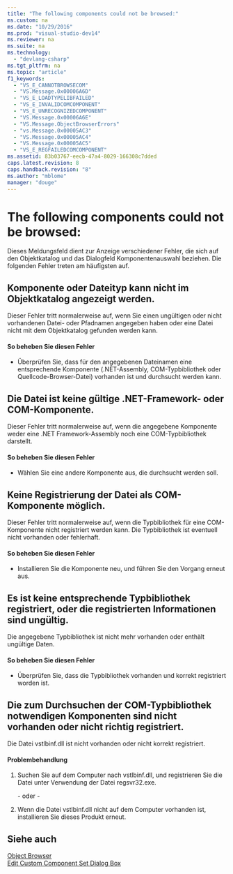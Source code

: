 ```yaml
---
title: "The following components could not be browsed:"
ms.custom: na
ms.date: "10/29/2016"
ms.prod: "visual-studio-dev14"
ms.reviewer: na
ms.suite: na
ms.technology: 
  - "devlang-csharp"
ms.tgt_pltfrm: na
ms.topic: "article"
f1_keywords: 
  - "VS_E_CANNOTBROWSECOM"
  - "VS.Message.0x00006A6D"
  - "VS_E_LOADTYPELIBFAILED"
  - "VS_E_INVALIDCOMCOMPONENT"
  - "VS_E_UNRECOGNIZEDCOMPONENT"
  - "VS.Message.0x00006A6E"
  - "VS.Message.ObjectBrowserErrors"
  - "vs.Message.0x00005AC3"
  - "VS.Message.0x00005AC4"
  - "VS.Message.0x00005AC5"
  - "VS_E_REGFAILEDCOMCOMPONENT"
ms.assetid: 83b03767-eecb-47a4-8029-166308c7dded
caps.latest.revision: 8
caps.handback.revision: "8"
ms.author: "mblome"
manager: "douge"
---
```

# The following components could not be browsed:
Dieses Meldungsfeld dient zur Anzeige verschiedener Fehler, die sich auf den Objektkatalog und das Dialogfeld Komponentenauswahl beziehen.  Die folgenden Fehler treten am häufigsten auf.  
  
## Komponente oder Dateityp kann nicht im Objektkatalog angezeigt werden.  
 Dieser Fehler tritt normalerweise auf, wenn Sie einen ungültigen oder nicht vorhandenen Datei\- oder Pfadnamen angegeben haben oder eine Datei nicht mit dem Objektkatalog gefunden werden kann.  
  
#### So beheben Sie diesen Fehler  
  
-   Überprüfen Sie, dass für den angegebenen Dateinamen eine entsprechende Komponente \(.NET\-Assembly, COM\-Typbibliothek oder Quellcode\-Browser\-Datei\) vorhanden ist und durchsucht werden kann.  
  
## Die Datei ist keine gültige .NET\-Framework\- oder COM\-Komponente.  
 Dieser Fehler tritt normalerweise auf, wenn die angegebene Komponente weder eine .NET Framework\-Assembly noch eine COM\-Typbibliothek darstellt.  
  
#### So beheben Sie diesen Fehler  
  
-   Wählen Sie eine andere Komponente aus, die durchsucht werden soll.  
  
## Keine Registrierung der Datei als COM\-Komponente möglich.  
 Dieser Fehler tritt normalerweise auf, wenn die Typbibliothek für eine COM\-Komponente nicht registriert werden kann.  Die Typbibliothek ist eventuell nicht vorhanden oder fehlerhaft.  
  
#### So beheben Sie diesen Fehler  
  
-   Installieren Sie die Komponente neu, und führen Sie den Vorgang erneut aus.  
  
## Es ist keine entsprechende Typbibliothek registriert, oder die registrierten Informationen sind ungültig.  
 Die angegebene Typbibliothek ist nicht mehr vorhanden oder enthält ungültige Daten.  
  
#### So beheben Sie diesen Fehler  
  
-   Überprüfen Sie, dass die Typbibliothek vorhanden und korrekt registriert worden ist.  
  
## Die zum Durchsuchen der COM\-Typbibliothek notwendigen Komponenten sind nicht vorhanden oder nicht richtig registriert.  
 Die Datei vstlbinf.dll ist nicht vorhanden oder nicht korrekt registriert.  
  
#### Problembehandlung  
  
1.  Suchen Sie auf dem Computer nach vstlbinf.dll, und registrieren Sie die Datei unter Verwendung der Datei regsvr32.exe.  
  
     \- oder \-  
  
2.  Wenn die Datei vstlbinf.dll nicht auf dem Computer vorhanden ist, installieren Sie dieses Produkt erneut.  
  
## Siehe auch  
 [Object Browser](assetId:///f89acfc5-1152-413d-9f56-3dc16e3f0470)   
 [Edit Custom Component Set Dialog Box](assetId:///dc995bd7-afbf-4389-ba1c-f377b677ded7)